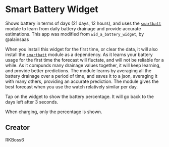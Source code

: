 # Smart Battery Widget
Shows battery in terms of days (21 days, 12 hours), and uses the [`smartbatt`](https://banglejs.com/apps/?id=smartbatt) module to learn from daily battery drainage and provide accurate estimations.
This app was modified from `wid_a_battery_widget`, by @alainsaas

When you install this widget for the first time, or clear the data, it will also install the [`smartbatt`](https://banglejs.com/apps/?id=smartbatt) module as a dependency. As it learns your battery usage for the first time the forecast will fluctate, and will not be reliable for a while. As it compunds many drainage values together,  it will keep learning, and provide better predictions.
The module learns by averaging all the battery drainage over a period of time, and saves it to a json, averaging it with many others, providing an accurate prediction. The module gives the best forecast when you use the watch relatively similar per day.

Tap on the widget to show the battery percentage. It will go back to the days left after 3 seconds.

When charging, only the percentage is shown.
## Creator
RKBoss6
